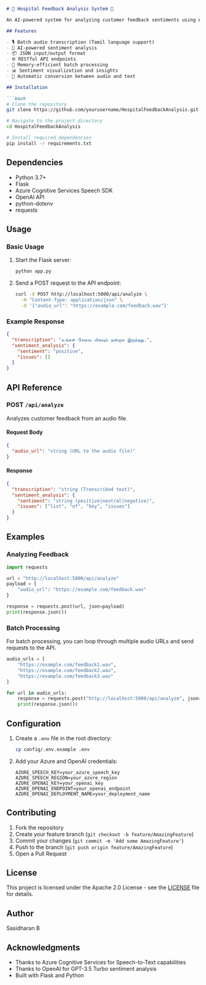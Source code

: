 ```markdown
# 🏥 Hospital Feedback Analysis System 💬

An AI-powered system for analyzing customer feedback sentiments using Azure Speech-to-Text and OpenAI GPT-3.5 Turbo.

## Features

- 🎙️ Batch audio transcription (Tamil language support)
- 🤖 AI-powered sentiment analysis
- 📦 JSON input/output format
- 🌐 RESTful API endpoints
- 🚀 Memory-efficient batch processing
- 📊 Sentiment visualization and insights
- 🔄 Automatic conversion between audio and text

## Installation

```bash
# Clone the repository
git clone https://github.com/yourusername/HospitalFeedbackAnalysis.git

# Navigate to the project directory
cd HospitalFeedbackAnalysis

# Install required dependencies
pip install -r requirements.txt
```

## Dependencies

- Python 3.7+
- Flask
- Azure Cognitive Services Speech SDK
- OpenAI API
- python-dotenv
- requests

## Usage

### Basic Usage

1. Start the Flask server:
   ```bash
   python app.py
   ```

2. Send a POST request to the API endpoint:
   ```bash
   curl -X POST http://localhost:5000/api/analyze \
     -H "Content-Type: application/json" \
     -d '{"audio_url": "https://example.com/feedback.wav"}'
   ```

### Example Response

```json
{
  "transcription": "உங்கள் சேவை மிகவும் நன்றாக இருந்தது.",
  "sentiment_analysis": {
    "sentiment": "positive",
    "issues": []
  }
}
```

## API Reference

### POST `/api/analyze`

Analyzes customer feedback from an audio file.

#### Request Body
```json
{
  "audio_url": "string (URL to the audio file)"
}
```

#### Response
```json
{
  "transcription": "string (Transcribed text)",
  "sentiment_analysis": {
    "sentiment": "string (positive|neutral|negative)",
    "issues": ["list", "of", "key", "issues"]
  }
}
```

## Examples

### Analyzing Feedback

```python
import requests

url = "http://localhost:5000/api/analyze"
payload = {
    "audio_url": "https://example.com/feedback.wav"
}

response = requests.post(url, json=payload)
print(response.json())
```

### Batch Processing

For batch processing, you can loop through multiple audio URLs and send requests to the API.

```python
audio_urls = [
    "https://example.com/feedback1.wav",
    "https://example.com/feedback2.wav",
    "https://example.com/feedback3.wav"
]

for url in audio_urls:
    response = requests.post("http://localhost:5000/api/analyze", json={"audio_url": url})
    print(response.json())
```

## Configuration

1. Create a `.env` file in the root directory:
   ```bash
   cp config/.env.example .env
   ```

2. Add your Azure and OpenAI credentials:
   ```
   AZURE_SPEECH_KEY=your_azure_speech_key
   AZURE_SPEECH_REGION=your_azure_region
   AZURE_OPENAI_KEY=your_openai_key
   AZURE_OPENAI_ENDPOINT=your_openai_endpoint
   AZURE_OPENAI_DEPLOYMENT_NAME=your_deployment_name
   ```

## Contributing

1. Fork the repository
2. Create your feature branch (`git checkout -b feature/AmazingFeature`)
3. Commit your changes (`git commit -m 'Add some AmazingFeature'`)
4. Push to the branch (`git push origin feature/AmazingFeature`)
5. Open a Pull Request

## License

This project is licensed under the Apache 2.0 License - see the [LICENSE](LICENSE) file for details.

## Author

Sasidharan B

## Acknowledgments

- Thanks to Azure Cognitive Services for Speech-to-Text capabilities
- Thanks to OpenAI for GPT-3.5 Turbo sentiment analysis
- Built with Flask and Python
```
